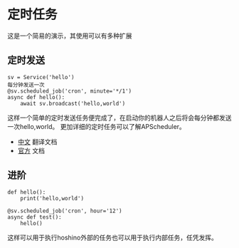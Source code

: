 # 定时任务

这是一个简易的演示，其使用可以有多种扩展

## 定时发送
```
sv = Service('hello')
每分钟发送一次
@sv.scheduled_job('cron', minute='*/1')
async def hello():
    await sv.broadcast('hello,world')
```
这样一个简单的定时发送任务便完成了，在启动你的机器人之后将会每分钟都发送一次hello,world。
更加详细的定时任务可以了解APScheduler。
- [中文](https://www.jianshu.com/p/4f5305e220f0) 翻译文档
- [官方](https://apscheduler.readthedocs.io/en/latest/) 文档

## 进阶
```
def hello():
    print('hello,world')

@sv.scheduled_job('cron', hour='12')
async def test():
    hello()
```

这样可以用于执行hoshino外部的任务也可以用于执行内部任务，任凭发挥。
